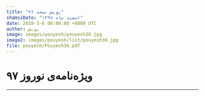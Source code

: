 ```yaml
---
title: "پویش نسخه ۳۶"
shamsiDate: "اسفند ماه ۱۳۹۷"
date: 2018-3-6 00:00:00 +0000 UTC
author: پویش
image: images/pouyesh/pouyesh36.jpg
image2: images/pouyesh/list/pouyesh36.jpg
file: pouyesh/Pouyesh36.pdf
---
```


ویژه‌نامه‌ی نوروز ۹۷
===============

----
